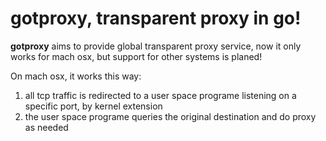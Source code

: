 # gotproxy, transparent proxy in go!


**gotproxy** aims to provide global transparent proxy service, now it only works for mach osx, but support for other systems is planed!

On mach osx, it works this way:

1. all tcp traffic is redirected to a user space programe listening on a specific port, by kernel extension
2. the user space programe queries the original destination and do proxy as needed
